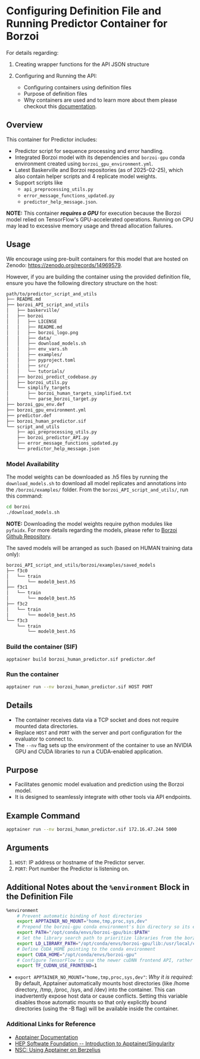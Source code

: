 # Configuring Definition File and Running Predictor Container for Borzoi

For details regarding:

1. Creating wrapper functions for the API JSON structure
2. Configuring and Running the API:

    - Configuring containers using definition files
    - Purpose of definition files
    - Why containers are used and to learn more about them
please checkout this [documentation](https://github.com/de-Boer-Lab/Genomic-API-for-Model-Evaluation/tree/main/src/DREAM_RNN).

## Overview

This container for Predictor includes:
- Predictor script for sequence processing and error handling.
- Integrated Borzoi model with its dependencies and `borzoi-gpu` conda environment created using `borzoi_gpu_environment.yml`.
- Latest Baskerville and Borzoi repositories (as of 2025-02-25), which also contain helper scripts and 4 replicate model weights.
- Support scripts like
    - `api_preprocessing_utils.py`
    - `error_message_functions_updated.py`
    - `predictor_help_message.json`.

**NOTE:** This container ***requires a GPU*** for execution because the Borzoi model relied on TensorFlow's GPU-accelerated operations. Running on CPU may lead to excessive memory usage and thread allocation failures.

## Usage

We encourage using pre-built containers for this model that are hosted on Zenodo: <https://zenodo.org/records/14969579>.

However, if you are building the container using the provided definition file, ensure you have the following directory structure on the host:

```bash
path/to/predictor_script_and_utils
├── README.md
├── borzoi_API_script_and_utils
│   ├── baskerville/
│   ├── borzoi
│   │   ├── LICENSE
│   │   ├── README.md
│   │   ├── borzoi_logo.png
│   │   ├── data/
│   │   ├── download_models.sh
│   │   ├── env_vars.sh
│   │   ├── examples/
│   │   ├── pyproject.toml
│   │   ├── src/
│   │   └── tutorials/
│   ├── borzoi_predict_codebase.py
│   ├── borzoi_utils.py
│   └── simplify_targets
│       ├── borzoi_human_targets_simplified.txt
│       └── parse_borzoi_target.py
├── borzoi_gpu_env.def
├── borzoi_gpu_environment.yml
├── predictor.def
├── borzoi_human_predictor.sif
└── script_and_utils
    ├── api_preprocessing_utils.py
    ├── borzoi_predictor_API.py
    ├── error_message_functions_updated.py
    └── predictor_help_message.json
```

### Model Availability

The model weights can be downloaded as .h5 files by running the `download_models.sh` to download all model replicates and annotations into the `/borzoi/examples/` folder. From the `borzoi_API_script_and_utils/`, run this command:

```bash
cd borzoi
./download_models.sh
```

**NOTE:** Downloading the model weights require python modules like `pyfaidx`. For more details regarding the models, please refer to [Borzoi Github Repository](https://github.com/calico/borzoi?tab=readme-ov-file#model-availability).

The saved models will be arranged as such (based on HUMAN training data only):

```bash
borzoi_API_script_and_utils/borzoi/examples/saved_models
├── f3c0
│   └── train
│       └── model0_best.h5
├── f3c1
│   └── train
│       └── model0_best.h5
├── f3c2
│   └── train
│       └── model0_best.h5
└── f3c3
    └── train
        └── model0_best.h5
```

### Build the container (SIF)

```bash
apptainer build borzoi_human_predictor.sif predictor.def
```

### Run the container

```bash
apptainer run --nv borzoi_human_predictor.sif HOST PORT
```

## Details

- The container receives data via a TCP socket and does not require mounted data directories.
- Replace `HOST` and `PORT` with the server and port configuration for the evaluator to connect to.
- The `--nv` flag sets up the environment of the container to use an NVIDIA GPU and CUDA libraries to run a CUDA-enabled application.

## Purpose

- Facilitates genomic model evaluation and prediction using the Borzoi model.
- It is designed to seamlessly integrate with other tools via API endpoints.

## Example Command

```bash
apptainer run --nv borzoi_human_predictor.sif 172.16.47.244 5000
```

## Arguments

1. `HOST`: IP address or hostname of the Predictor server.
2. `PORT`: Port number the Predictor is listening on.

## Additional Notes about the `%environment` Block in the Definition File

```bash
%environment
    # Prevent automatic binding of host directories
    export APPTAINER_NO_MOUNT="home,tmp,proc,sys,dev"
    # Prepend the borzoi-gpu conda environment's bin directory so its executables (like python3) are used
    export PATH="/opt/conda/envs/borzoi-gpu/bin:$PATH"
    # Set the library search path to prioritize libraries from the borzoi-gpu environment and CUDA libraries
    export LD_LIBRARY_PATH="/opt/conda/envs/borzoi-gpu/lib:/usr/local/cuda/lib64:$LD_LIBRARY_PATH"
    # Define CUDA_HOME pointing to the conda environment    
    export CUDA_HOME="/opt/conda/envs/borzoi-gpu"
    # Configure TensorFlow to use the newer cuDNN frontend API, rather than the legacy API
    export TF_CUDNN_USE_FRONTEND=1
```

- `export APPTAINER_NO_MOUNT="home,tmp,proc,sys,dev"`:
*Why it is required:* By default, Apptainer automatically mounts host directories (like /home directory, /tmp, /proc, /sys, and /dev) into the container. This can inadvertently expose host data or cause conflicts. Setting this variable disables those automatic mounts so that only explicitly bound directories (using the -B flag) will be available inside the container.

### Additional Links for Reference

- [Apptainer Documentation](https://apptainer.org/docs/user/latest/)
- [HEP Softwate Foundation -- Introduction to Apptainer/Singularity](https://hsf-training.github.io/hsf-training-singularity-webpage/)
- [NSC: Using Apptainer on Berzelius](https://www.nsc.liu.se/support/systems/berzelius-software/berzelius-apptainer/)

